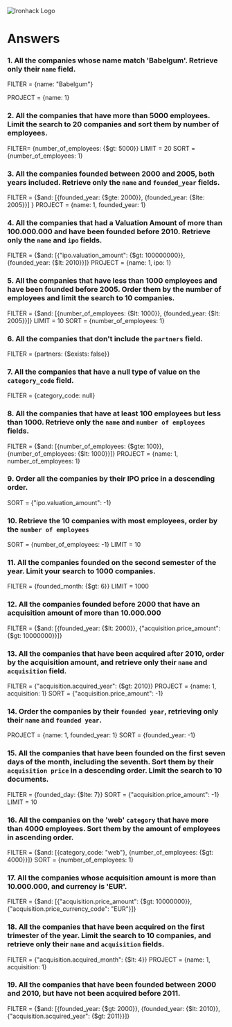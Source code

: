 ![Ironhack Logo](https://i.imgur.com/1QgrNNw.png)

# Answers

### 1. All the companies whose name match 'Babelgum'. Retrieve only their `name` field.


FILTER = {name: "Babelgum"}

PROJECT = {name: 1}

### 2. All the companies that have more than 5000 employees. Limit the search to 20 companies and sort them by **number of employees**.

FILTER= {number_of_employees: {$gt: 5000}}
LIMIT = 20
SORT = {number_of_employees: 1}

### 3. All the companies founded between 2000 and 2005, both years included. Retrieve only the `name` and `founded_year` fields.

FILTER = {$and: [{founded_year: {$gte: 2000}}, {founded_year: {$lte: 2005}}] }
PROJECT = {name: 1, founded_year: 1}

### 4. All the companies that had a Valuation Amount of more than 100.000.000 and have been founded before 2010. Retrieve only the `name` and `ipo` fields.

FILTER = {$and: [{"ipo.valuation_amount": {$gt: 100000000}}, {founded_year: {$lt: 2010}}]}
PROJECT = {name: 1, ipo: 1}

### 5. All the companies that have less than 1000 employees and have been founded before 2005. Order them by the number of employees and limit the search to 10 companies.

FILTER = {$and: [{number_of_employees: {$lt: 1000}}, {founded_year: {$lt: 2005}}]}
LIMIT = 10
SORT = {number_of_employees: 1}

### 6. All the companies that don't include the `partners` field.

FILTER = {partners: {$exists: false}}

### 7. All the companies that have a null type of value on the `category_code` field.

FILTER = {category_code: null}

### 8. All the companies that have at least 100 employees but less than 1000. Retrieve only the `name` and `number of employees` fields.

FILTER = {$and: [{number_of_employees: {$gte: 100}}, {number_of_employees: {$lt: 1000}}]}
PROJECT = {name: 1, number_of_employees: 1}

### 9. Order all the companies by their IPO price in a descending order.

SORT = {"ipo.valuation_amount": -1}

### 10. Retrieve the 10 companies with most employees, order by the `number of employees`

SORT = {number_of_employees: -1}
LIMIT = 10

### 11. All the companies founded on the second semester of the year. Limit your search to 1000 companies.

FILTER = {founded_month: {$gt: 6}}
LIMIT = 1000

### 12. All the companies founded before 2000 that have an acquisition amount of more than 10.000.000

FILTER = {$and: [{founded_year: {$lt: 2000}}, {"acquisition.price_amount": {$gt: 10000000}}]}

### 13. All the companies that have been acquired after 2010, order by the acquisition amount, and retrieve only their `name` and `acquisition` field.

FILTER = {"acquisition.acquired_year": {$gt: 2010}}
PROJECT = {name: 1, acquisition: 1}
SORT = {"acquisition.price_amount": -1}

### 14. Order the companies by their `founded year`, retrieving only their `name` and `founded year`.

PROJECT = {name: 1, founded_year: 1}
SORT = {founded_year: -1}

### 15. All the companies that have been founded on the first seven days of the month, including the seventh. Sort them by their `acquisition price` in a descending order. Limit the search to 10 documents.

FILTER = {founded_day: {$lte: 7}}
SORT = {"acquisition.price_amount": -1}
LIMIT = 10

### 16. All the companies on the 'web' `category` that have more than 4000 employees. Sort them by the amount of employees in ascending order.

FILTER = {$and: [{category_code: "web"}, {number_of_employees: {$gt: 4000}}]}
SORT = {number_of_employees: 1}

### 17. All the companies whose acquisition amount is more than 10.000.000, and currency is 'EUR'.

FILTER = {$and: [{"acquisition.price_amount": {$gt: 10000000}}, {"acquisition.price_currency_code": "EUR"}]}

### 18. All the companies that have been acquired on the first trimester of the year. Limit the search to 10 companies, and retrieve only their `name` and `acquisition` fields.

FILTER = {"acquisition.acquired_month": {$lt: 4}}
PROJECT = {name: 1, acquisition: 1}

### 19. All the companies that have been founded between 2000 and 2010, but have not been acquired before 2011.

FILTER = {$and: [{founded_year: {$gt: 2000}}, {founded_year: {$lt: 2010}}, {"acquisition.acquired_year": {$gt: 2011}}]}
